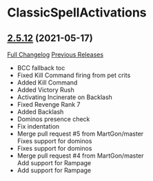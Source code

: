 # ClassicSpellActivations

## [2.5.12](https://github.com/rgd87/ClassicSpellActivations/tree/2.5.12) (2021-05-17)
[Full Changelog](https://github.com/rgd87/ClassicSpellActivations/compare/1.13.16...2.5.12) [Previous Releases](https://github.com/rgd87/ClassicSpellActivations/releases)

- BCC fallback toc  
- Fixed Kill Command firing from pet crits  
- Added Kill Command  
- Added Victory Rush  
- Activating Incinerate on Backlash  
- Fixed Revenge Rank 7  
- Added Backlash  
- Dominos presence check  
- Fix indentation  
- Merge pull request #5 from MartGon/master  
    Fixes support for dominos  
- Fixes support for dominos  
- Merge pull request #4 from MartGon/master  
    Add support for Rampage  
- Add support for Rampage  
